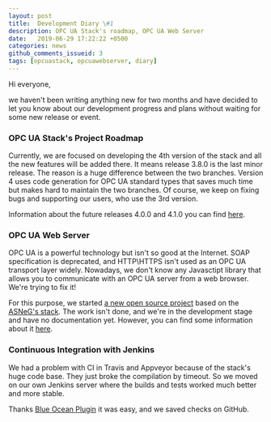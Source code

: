 ```yaml
---
layout: post
title:  Development Diary \#1
description: OPC UA Stack's roadmap, OPC UA Web Server
date:   2019-06-29 17:22:22 +0500
categories: news
github_comments_issueid: 3
tags: [opcuastack, opcuawebserver, diary]
---
```


Hi everyone,

we haven't been writing anything new for two months and have decided to let you know about
our development progress and plans without waiting for some new release or event.

### OPC UA Stack's Project Roadmap

Currently, we are focused on developing the 4th version of the stack and all the new features
will be added there. It means release 3.8.0 is the last minor release. The reason is a
huge difference between the two branches. Version 4 uses code generation for OPC UA standard types
that saves much time but makes hard to maintain the two branches. Of course, we keep on
fixing bugs and supporting our users, who use the 3rd version.

Information about the future releases 4.0.0 and 4.1.0 you can find
[here](https://opcuastack.readthedocs.io/en/release4/#project-roadmap).

### OPC UA Web Server

OPC UA is a powerful technology but isn't so good at the Internet. SOAP specification is deprecated, 
and HTTP\HTTPS isn't used as an OPC UA transport layer widely. Nowadays, we don't know any Javasctipt library that
allows you to communicate with an OPC UA server from a web browser. We're trying to fix it!

For this purpose, we started [a new open source project](https://github.com/ASNeG/OpcUaWebServer) based on
the [ASNeG's stack](/projects/opcuastack). The work isn't done, and we're in the development stage 
and have no documentation yet. However, you can find some information about it [here](/projects/opcuawebserver).

### Continuous Integration with Jenkins

We had a problem with CI in Travis and Appveyor because of the stack's huge code base. They just broke the compilation
by timeout. So we moved on our own Jenkins server where the builds and tests worked much better and more stable.

Thanks [Blue Ocean Plugin](https://plugins.jenkins.io/blueocean) it was easy, and we saved checks on GitHub.

